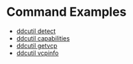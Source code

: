 # Command Examples

- [ddcutil detect](detect_verbose_output.md)
- [ddcutil capabilities](cap_u3011_verbose_output.md)
- [ddcutil getvcp](getvcp_known_u3011_output.md)
- [ddcutil vcpinfo](vcpinfo_output.md)
